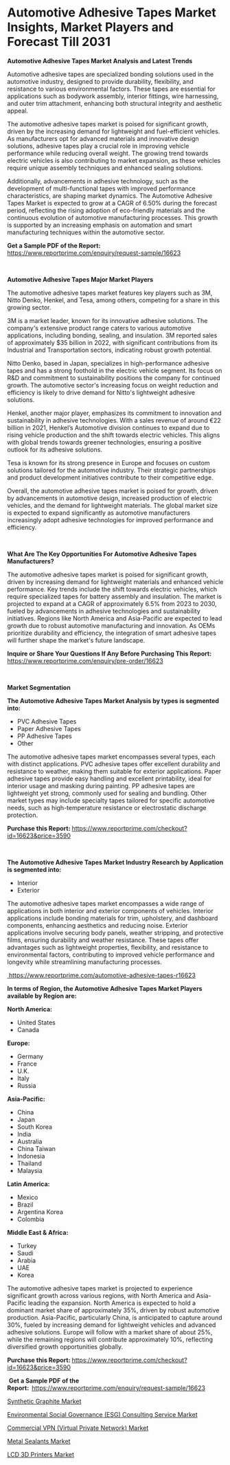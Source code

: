 <p><h1>Automotive Adhesive Tapes Market Insights, Market Players and Forecast Till 2031</h1></p><p><strong>Automotive Adhesive Tapes Market Analysis and Latest Trends</strong></p>
<p><p>Automotive adhesive tapes are specialized bonding solutions used in the automotive industry, designed to provide durability, flexibility, and resistance to various environmental factors. These tapes are essential for applications such as bodywork assembly, interior fittings, wire harnessing, and outer trim attachment, enhancing both structural integrity and aesthetic appeal.</p><p>The automotive adhesive tapes market is poised for significant growth, driven by the increasing demand for lightweight and fuel-efficient vehicles. As manufacturers opt for advanced materials and innovative design solutions, adhesive tapes play a crucial role in improving vehicle performance while reducing overall weight. The growing trend towards electric vehicles is also contributing to market expansion, as these vehicles require unique assembly techniques and enhanced sealing solutions.</p><p>Additionally, advancements in adhesive technology, such as the development of multi-functional tapes with improved performance characteristics, are shaping market dynamics. The Automotive Adhesive Tapes Market is expected to grow at a CAGR of 6.50% during the forecast period, reflecting the rising adoption of eco-friendly materials and the continuous evolution of automotive manufacturing processes. This growth is supported by an increasing emphasis on automation and smart manufacturing techniques within the automotive sector.</p></p>
<p><strong>Get a Sample PDF of the Report:&nbsp;</strong> <a href="https://www.reportprime.com/enquiry/request-sample/16623?utm_campaign=1087&utm_medium=2&utm_source=Github&utm_content=ia&utm_term=27112024&utm_id=automotive-adhesive-tapes">https://www.reportprime.com/enquiry/request-sample/16623</a></p>
<p>&nbsp;</p>
<p><strong>Automotive Adhesive Tapes Major Market Players</strong></p>
<p><p>The automotive adhesive tapes market features key players such as 3M, Nitto Denko, Henkel, and Tesa, among others, competing for a share in this growing sector. </p><p>3M is a market leader, known for its innovative adhesive solutions. The company's extensive product range caters to various automotive applications, including bonding, sealing, and insulation. 3M reported sales of approximately $35 billion in 2022, with significant contributions from its Industrial and Transportation sectors, indicating robust growth potential.</p><p>Nitto Denko, based in Japan, specializes in high-performance adhesive tapes and has a strong foothold in the electric vehicle segment. Its focus on R&D and commitment to sustainability positions the company for continued growth. The automotive sector's increasing focus on weight reduction and efficiency is likely to drive demand for Nitto's lightweight adhesive solutions.</p><p>Henkel, another major player, emphasizes its commitment to innovation and sustainability in adhesive technologies. With a sales revenue of around €22 billion in 2021, Henkel’s Automotive division continues to expand due to rising vehicle production and the shift towards electric vehicles. This aligns with global trends towards greener technologies, ensuring a positive outlook for its adhesive solutions.</p><p>Tesa is known for its strong presence in Europe and focuses on custom solutions tailored for the automotive industry. Their strategic partnerships and product development initiatives contribute to their competitive edge. </p><p>Overall, the automotive adhesive tapes market is poised for growth, driven by advancements in automotive design, increased production of electric vehicles, and the demand for lightweight materials. The global market size is expected to expand significantly as automotive manufacturers increasingly adopt adhesive technologies for improved performance and efficiency.</p></p>
<p>&nbsp;</p>
<p><strong>What Are The Key Opportunities For Automotive Adhesive Tapes Manufacturers?</strong></p>
<p><p>The automotive adhesive tapes market is poised for significant growth, driven by increasing demand for lightweight materials and enhanced vehicle performance. Key trends include the shift towards electric vehicles, which require specialized tapes for battery assembly and insulation. The market is projected to expand at a CAGR of approximately 6.5% from 2023 to 2030, fueled by advancements in adhesive technologies and sustainability initiatives. Regions like North America and Asia-Pacific are expected to lead growth due to robust automotive manufacturing and innovation. As OEMs prioritize durability and efficiency, the integration of smart adhesive tapes will further shape the market's future landscape.</p></p>
<p><strong>Inquire or Share Your Questions If Any Before Purchasing This Report:</strong> <a href="https://www.reportprime.com/enquiry/pre-order/16623?utm_campaign=1087&utm_medium=2&utm_source=Github&utm_content=ia&utm_term=27112024&utm_id=automotive-adhesive-tapes">https://www.reportprime.com/enquiry/pre-order/16623</a></p>
<p>&nbsp;</p>
<p><strong>Market Segmentation</strong></p>
<p><strong>The Automotive Adhesive Tapes Market Analysis by types is segmented into:</strong></p>
<p><ul><li>PVC Adhesive Tapes</li><li>Paper Adhesive Tapes</li><li>PP Adhesive Tapes</li><li>Other</li></ul></p>
<p><p>The automotive adhesive tapes market encompasses several types, each with distinct applications. PVC adhesive tapes offer excellent durability and resistance to weather, making them suitable for exterior applications. Paper adhesive tapes provide easy handling and excellent printability, ideal for interior usage and masking during painting. PP adhesive tapes are lightweight yet strong, commonly used for sealing and bundling. Other market types may include specialty tapes tailored for specific automotive needs, such as high-temperature resistance or electrostatic discharge protection.</p></p>
<p><strong>Purchase this Report:&nbsp;</strong><a href="https://www.reportprime.com/checkout?id=16623&price=3590&utm_campaign=1087&utm_medium=2&utm_source=Github&utm_content=ia&utm_term=27112024&utm_id=automotive-adhesive-tapes">https://www.reportprime.com/checkout?id=16623&price=3590</a></p>
<p>&nbsp;</p>
<p><strong>The Automotive Adhesive Tapes Market Industry Research by Application is segmented into:</strong></p>
<p><ul><li>Interior</li><li>Exterior</li></ul></p>
<p><p>The automotive adhesive tapes market encompasses a wide range of applications in both interior and exterior components of vehicles. Interior applications include bonding materials for trim, upholstery, and dashboard components, enhancing aesthetics and reducing noise. Exterior applications involve securing body panels, weather stripping, and protective films, ensuring durability and weather resistance. These tapes offer advantages such as lightweight properties, flexibility, and resistance to environmental factors, contributing to improved vehicle performance and longevity while streamlining manufacturing processes.</p></p>
<p><a href="https://www.reportprime.com/automotive-adhesive-tapes-r16623?utm_campaign=1087&utm_medium=2&utm_source=Github&utm_content=ia&utm_term=27112024&utm_id=automotive-adhesive-tapes">&nbsp;https://www.reportprime.com/automotive-adhesive-tapes-r16623</a></p>
<p><strong>In terms of Region, the Automotive Adhesive Tapes Market Players available by Region are:</strong></p>
<p>
    <p> <strong> North America: </strong>
        <ul>
            <li>United States</li>
            <li>Canada</li>
        </ul>
        </p> 
    <p> <strong> Europe: </strong>
        <ul>
            <li>Germany</li>
            <li>France</li>
            <li>U.K.</li>
            <li>Italy</li>
            <li>Russia</li>
        </ul>
        </p> 
    <p> <strong> Asia-Pacific: </strong>
        <ul>
            <li>China</li>
            <li>Japan</li>
            <li>South Korea</li>
            <li>India</li>
            <li>Australia</li>
            <li>China Taiwan</li>
            <li>Indonesia</li>
            <li>Thailand</li>
            <li>Malaysia</li>
        </ul>
        </p> 
    <p> <strong> Latin America: </strong>
        <ul>
            <li>Mexico</li>
            <li>Brazil</li>
            <li>Argentina Korea</li>
            <li>Colombia</li>
        </ul>
        </p> 
    <p> <strong> Middle East & Africa: </strong>
        <ul>
            <li>Turkey</li>
            <li>Saudi</li>
            <li>Arabia</li>
            <li>UAE</li>
            <li>Korea</li>
        </ul>
    </p>
    </p>
<p><p>The automotive adhesive tapes market is projected to experience significant growth across various regions, with North America and Asia-Pacific leading the expansion. North America is expected to hold a dominant market share of approximately 35%, driven by robust automotive production. Asia-Pacific, particularly China, is anticipated to capture around 30%, fueled by increasing demand for lightweight vehicles and advanced adhesive solutions. Europe will follow with a market share of about 25%, while the remaining regions will contribute approximately 10%, reflecting diversified growth opportunities globally.</p></p>
<p><strong>Purchase this Report: </strong><a href="https://www.reportprime.com/checkout?id=16623&price=3590&utm_campaign=1087&utm_medium=2&utm_source=Github&utm_content=ia&utm_term=27112024&utm_id=automotive-adhesive-tapes">https://www.reportprime.com/checkout?id=16623&price=3590</a></p>
<p>&nbsp;<strong>Get a Sample PDF of the Report:&nbsp;&nbsp;</strong><a href="https://www.reportprime.com/enquiry/request-sample/16623?utm_campaign=1087&utm_medium=2&utm_source=Github&utm_content=ia&utm_term=27112024&utm_id=automotive-adhesive-tapes">https://www.reportprime.com/enquiry/request-sample/16623</a></p>
<p><strong></strong></p>
<p><p><a href="https://github.com/manesros8/Market-Research-Report-List-1/blob/main/synthetic-graphite-market.md?utm_campaign=1087&utm_medium=2&utm_source=Github&utm_content=ia&utm_term=27112024&utm_id=automotive-adhesive-tapes">Synthetic Graphite Market</a></p><p><a href="https://issuu.com/reportprime-2/docs/environmental-social-governance-esg_1b37acd76d2c52?utm_campaign=1087&utm_medium=2&utm_source=Github&utm_content=ia&utm_term=27112024&utm_id=automotive-adhesive-tapes">Environmental Social Governance (ESG) Consulting Service Market</a></p><p><a href="https://issuu.com/reportprime-2/docs/commercial-vpn-virtual-private-netw_6072bb00324eb5?utm_campaign=1087&utm_medium=2&utm_source=Github&utm_content=ia&utm_term=27112024&utm_id=automotive-adhesive-tapes">Commercial VPN (Virtual Private Network) Market</a></p><p><a href="https://www.linkedin.com/pulse/competitive-intelligence-metal-sealants-market-key-players-strategies-hb1se?utm_campaign=1087&utm_medium=2&utm_source=Github&utm_content=ia&utm_term=27112024&utm_id=automotive-adhesive-tapes">Metal Sealants Market</a></p><p><a href="https://www.linkedin.com/pulse/lcd-3d-printers-market-share-analysis-growth-trends-v0pge?utm_campaign=1087&utm_medium=2&utm_source=Github&utm_content=ia&utm_term=27112024&utm_id=automotive-adhesive-tapes">LCD 3D Printers Market</a></p></p>